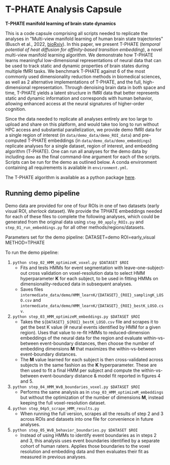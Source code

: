 # T-PHATE Analysis Capsule

**T-PHATE manifold learning of brain state dynamics**

This is a code capsule comprising all scripts needed to replicate the analyses in "Multi-view manifold learning of human brain state trajectories" (Busch et al., 2022, [bioRxiv](https://www.biorxiv.org/content/10.1101/2022.05.03.490534v3)). In this paper, we present T-PHATE (_temporal potential of heat diffusion for affinity-based transition embedding_), a novel multi-view manifold learning algorithm. We demonstrate how T-PHATE learns meaningful low-dimensional representations of neural data that can be used to track static and dynamic properties of brain states during multiple fMRI tasks. We benchmark T-PHATE against 6 of the most commonly used dimensionality reduction methods in biomedical sciences, as well as 2 alternative implementations of T-PHATE, and the full, high-dimensional representation. Through denoising brain data in both space and time, T-PHATE yields a latent structure in fMRI data that better represents static and dynamic information and corresponds with human behavior, allowing enhanced access at the neural signatures of higher-order cognition.  

Since the data needed to replicate all analyses entirely are too large to upload and share on this platform, and would take too long to run without HPC access and substantial parallelization, we provide demo fMRI data for a single region of interest (in `data/demo_data/demo_ROI_data`) and pre-computed T-PHATE embeddings (in `data/demo_data/demo_embeddings`) replicate analyses for a single dataset, region of interest, and embedding algorithm (T-PHATE). One can run all analyses for the demo data by including `demo` as the final command-line argument for each of the scripts. Scripts can be run for the demo as outlined below. A conda environment containing all requirements is available in `environment.yml`. 

The T-PHATE algorithm is available as a python package [here](https://github.com/KrishnaswamyLab/TPHATE).

## Running demo pipeline
Demo data are provided for one of four ROIs in one of two datasets (early visual ROI, _sherlock_ dataset). We provide the TPHATE embeddings needed for each of these files to complete the following analyses, which could be generated from the original data using `step_00_apply_ROIs.py` and `step_01_run_embeddings.py` for all other methods/regions/datasets.

Parameters set for the demo pipeline:
DATASET=demo
ROI=early_visual
METHOD=TPHATE

To run the demo pipeline:
1. `python step_02_HMM_optimizeK_voxel.py $DATASET $ROI`
    - Fits and tests HMMs for event segmentation with leave-one-subject-out cross validation on voxel-resolution data to select HMM hyperparameter __K__ for each subject, to be used in fitting HMMs on dimensionality-reduced data in subsequent analyses.
    - Saves files `intermediate_data/demo/HMM_learnK/{DATASET}_{ROI}_samplingK_LOSO.csv` and `intermediate_data/demo/HMM_learnK/{DATASET}_{ROI}_bestK_LOSO.csv`.
2. `python step_03_HMM_optimizeM_embeddings.py $DATASET $ROI ` 
    - Takes the `${DATASET}_${ROI}_bestK_LOSO.csv` file and scrapes it to get the best K value (# neural events identified by HMM for a given region). Uses that value to re-fit HMMs to reduced-dimension embeddings of the neural data for the region and evaluate within-vs-between event-boundary distances, then choose the number of embedding dimensions __M__ that maximizes the within-vs-between event-boundary distances. 
    - The __M__ value learned for each subject is then cross-validated across subjects in the same fashion as the __K__ hyperparameter. These are then used to fit a final HMM per subject and compute the within-vs-between event-boundary distance & model fit reported in figures 4 and 5. 
3. `python step_04_HMM_WvB_boundaries_voxel.py $DATASET $ROI`
    - Performs the same analysis as in `step_03_HMM_optimizeM_embeddings` but without the optimization of the number of dimensions __M__, instead keeping the full voxel-resolution dataset.
4. `python step_04p5_scrape_HMM_results.py` 
    - When running the full version, scrapes all the results of step 2 and 3 across ROIs and datasets into one file for convenience in future analyses. 
5. `python step_05_WvB_behavior_boundaries.py $DATASET $ROI` 
    - Instead of using HMMs to identify event boundaries as in steps 2 and 3, this analysis uses event boundaries identified by a separate cohort of human raters. Applies those boundaries to the voxel resolution and embedding data and then evaluates their fit as measured in previous analyses. 

